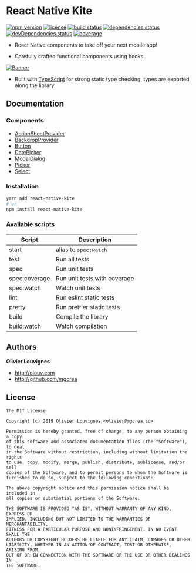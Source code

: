 # React Native Kite

[![npm version](https://img.shields.io/npm/v/react-native-kite.svg)](https://github.com/mgcrea/react-native-kite/releases)
[![license](https://img.shields.io/github/license/mgcrea/react-native-kite.svg?style=flat)](https://tldrlegal.com/license/mit-license)
[![build status](https://travis-ci.com/mgcrea/react-native-kite.svg?branch=master)](https://travis-ci.com/mgcrea/react-native-kite)
[![dependencies status](https://david-dm.org/mgcrea/react-native-kite/status.svg)](https://david-dm.org/mgcrea/react-native-kite)
[![devDependencies status](https://david-dm.org/mgcrea/react-native-kite/dev-status.svg)](https://david-dm.org/mgcrea/react-native-kite?type=dev)
[![coverage](https://codecov.io/gh/mgcrea/react-native-kite/branch/master/graph/badge.svg)](https://codecov.io/gh/mgcrea/react-native-kite)

- React Native components to take off your next mobile app!

- Carefully crafted functional components using hooks

[![Banner](https://mgcrea.github.io/react-native-kite/images/logo.png)](https://github.com/mgcrea/react-native-kite)

- Built with [TypeScript](https://www.typescriptlang.org/) for strong static type checking, types are exported along the library.

## Documentation

### Components

- [ActionSheetProvider](./packages/action-sheet-provider)
- [BackdropProvider](./packages/backdrop-provider)
- [Button](./packages/button)
- [DatePicker](./packages/date-picker)
- [ModalDialog](./packages/modal-dialog)
- [Picker](./packages/picker)
- [Select](./packages/select)

### Installation

```bash
yarn add react-native-kite
# or
npm install react-native-kite
```

### Available scripts

| **Script**    | **Description**              |
| ------------- | ---------------------------- |
| start         | alias to `spec:watch`        |
| test          | Run all tests                |
| spec          | Run unit tests               |
| spec:coverage | Run unit tests with coverage |
| spec:watch    | Watch unit tests             |
| lint          | Run eslint static tests      |
| pretty        | Run prettier static tests    |
| build         | Compile the library          |
| build:watch   | Watch compilation            |

## Authors

**Olivier Louvignes**

- http://olouv.com
- http://github.com/mgcrea

## License

```
The MIT License

Copyright (c) 2019 Olivier Louvignes <olivier@mgcrea.io>

Permission is hereby granted, free of charge, to any person obtaining a copy
of this software and associated documentation files (the "Software"), to deal
in the Software without restriction, including without limitation the rights
to use, copy, modify, merge, publish, distribute, sublicense, and/or sell
copies of the Software, and to permit persons to whom the Software is
furnished to do so, subject to the following conditions:

The above copyright notice and this permission notice shall be included in
all copies or substantial portions of the Software.

THE SOFTWARE IS PROVIDED "AS IS", WITHOUT WARRANTY OF ANY KIND, EXPRESS OR
IMPLIED, INCLUDING BUT NOT LIMITED TO THE WARRANTIES OF MERCHANTABILITY,
FITNESS FOR A PARTICULAR PURPOSE AND NONINFRINGEMENT. IN NO EVENT SHALL THE
AUTHORS OR COPYRIGHT HOLDERS BE LIABLE FOR ANY CLAIM, DAMAGES OR OTHER
LIABILITY, WHETHER IN AN ACTION OF CONTRACT, TORT OR OTHERWISE, ARISING FROM,
OUT OF OR IN CONNECTION WITH THE SOFTWARE OR THE USE OR OTHER DEALINGS IN
THE SOFTWARE.
```
